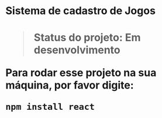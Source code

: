 <h1> Sistema de cadastro de Jogos<h1>

>Status do projeto: Em desenvolvimento

Para rodar esse projeto na sua máquina, por favor digite:

```
npm install react
```

